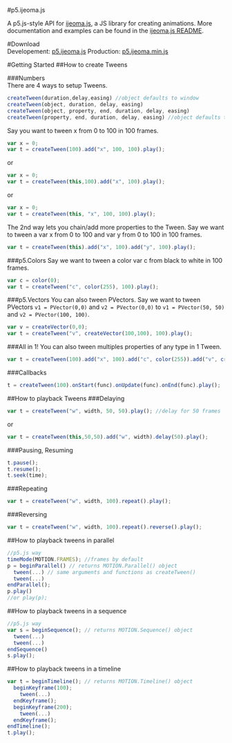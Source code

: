 #p5.ijeoma.js
 
A p5.js-style API for [ijeoma.js](https://github.com/ekeneijeoma/p5.ijeoma.js), a JS library for creating animations. More documentation and examples can be found in the [ijeoma.js README](https://github.com/ekeneijeoma/p5.ijeoma.js).


#Download   
Developement: [p5.ijeoma.js](http://goo.gl/04mfZ7)
Production: [p5.ijeoma.min.js](http://goo.gl/Aeb2UP)

#Getting Started 
##How to create Tweens

###Numbers  
There are 4 ways to setup Tweens.
```javascript
createTween(duration,delay,easing) //object defaults to window
createTween(object, duration, delay, easing) 
createTween(object, property, end, duration, delay, easing)
createTween(property, end, duration, delay, easing) //object defaults to window
```

Say you want to tween x from 0 to 100 in 100 frames. 
```javascript
var x = 0;
var t = createTween(100).add("x", 100, 100).play();
```
or
```javascript
var x = 0;
var t = createTween(this,100).add("x", 100).play();
```

or
```javascript
var x = 0;
var t = createTween(this, "x", 100, 100).play();
```

The 2nd way lets you chain/add more properties to the Tween. Say we want to tween a var x from 0 to 100 and var y from 0 to 100 in 100 frames.
```javascript
var t = createTween(this).add("x", 100).add("y", 100).play();
```
 
###p5.Colors 
Say we want to tween a color var c from black to white in 100 frames.
```javascript
var c = color(0);
var t = createTween("c", color(255), 100).play();
```
 
###p5.Vectors
You can also tween PVectors. Say we want to tween PVectors `v1 = PVector(0,0)` and `v2 = PVector(0,0)` to `v1 = PVector(50, 50)` and `v2 = PVector(100, 100)`.
```javascript
var v = createVector(0,0);
var t = createTween("v", createVector(100,100), 100).play();
```

###All in 1!
You can also tween multiples properties of any type in 1 Tween.
```javascript
var t = createTween(100).add("x", 100).add("c", color(255)).add("v", createVector(100, 100)).play();
```

###Callbacks 
```javascript
t = createTween(100).onStart(func).onUpdate(func).onEnd(func).play(); 
```

##How to playback Tweens 
###Delaying
```javascript
var t = createTween("w", width, 50, 50).play(); //delay for 50 frames
```
or
```javascript
var t = createTween(this,50,50).add("w", width).delay(50).play();
```
###Pausing, Resuming  
```javascript  
t.pause(); 
t.resume(); 
t.seek(time); 
```
###Repeating
```javascript
var t = createTween("w", width, 100).repeat().play();
```
###Reversing
```javascript 
var t = createTween("w", width, 100).repeat().reverse().play();
```

##How to playback tweens in parallel 
```javascript
//p5.js way
timeMode(MOTION.FRAMES); //frames by default
p = beginParallel() // returns MOTION.Parallel() object
  tween(...) // same arguments and functions as createTween()
  tween(...)
endParallel();
p.play()
//or play(p); 
```

##How to playback tweens in a sequence
```javascript
//p5.js way
var s = beginSequence(); // returns MOTION.Sequence() object
  tween(...)
  tween(...)
endSequence()
s.play();
```

##How to playback tweens in a timeline
```javascript 
var t = beginTimeline(); // returns MOTION.Timeline() object
  beginKeyframe(100);
    tween(...)
  endKeyframe();
  beginKeyframe(200);
    tween(...)
  endKeyframe();
endTimeline();
t.play();
```